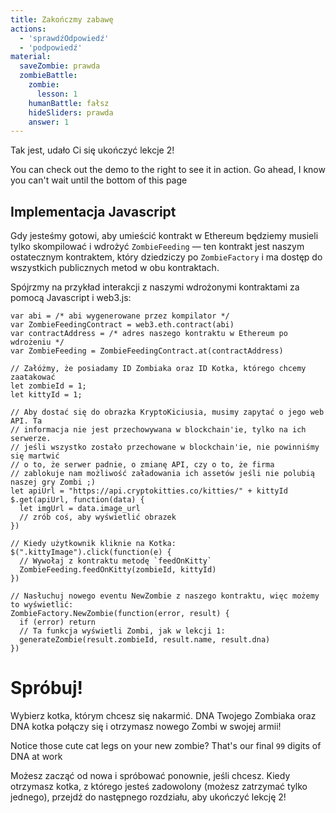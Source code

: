 ```yaml
---
title: Zakończmy zabawę
actions:
  - 'sprawdźOdpowiedź'
  - 'podpowiedź'
material:
  saveZombie: prawda
  zombieBattle:
    zombie:
      lesson: 1
    humanBattle: fałsz
    hideSliders: prawda
    answer: 1
---
```

Tak jest, udało Ci się ukończyć lekcje 2!

You can check out the demo to the right to see it in action. Go ahead, I know you can't wait until the bottom of this page 

## Implementacja Javascript

Gdy jesteśmy gotowi, aby umieścić kontrakt w Ethereum będziemy musieli tylko skompilować i wdrożyć `ZombieFeeding` — ten kontrakt jest naszym ostatecznym kontraktem, który dziedziczy po `ZombieFactory` i ma dostęp do wszystkich publicznych metod w obu kontraktach.

Spójrzmy na przykład interakcji z naszymi wdrożonymi kontraktami za pomocą Javascript i web3.js:

    var abi = /* abi wygenerowane przez kompilator */
    var ZombieFeedingContract = web3.eth.contract(abi)
    var contractAddress = /* adres naszego kontraktu w Ethereum po wdrożeniu */
    var ZombieFeeding = ZombieFeedingContract.at(contractAddress)
    
    // Załóżmy, że posiadamy ID Zombiaka oraz ID Kotka, którego chcemy zaatakować
    let zombieId = 1;
    let kittyId = 1;
    
    // Aby dostać się do obrazka KryptoKiciusia, musimy zapytać o jego web API. Ta
    // informacja nie jest przechowywana w blockchain'ie, tylko na ich serwerze.
    // jeśli wszystko zostało przechowane w blockchain'ie, nie powinniśmy się martwić
    // o to, że serwer padnie, o zmianę API, czy o to, że firma
    // zablokuje nam możliwość załadowania ich assetów jeśli nie polubią naszej gry Zombi ;)
    let apiUrl = "https://api.cryptokitties.co/kitties/" + kittyId
    $.get(apiUrl, function(data) {
      let imgUrl = data.image_url
      // zrób coś, aby wyświetlić obrazek
    })
    
    // Kiedy użytkownik kliknie na Kotka:
    $(".kittyImage").click(function(e) {
      // Wywołaj z kontraktu metodę `feedOnKitty` 
      ZombieFeeding.feedOnKitty(zombieId, kittyId)
    })
    
    // Nasłuchuj nowego eventu NewZombie z naszego kontraktu, więc możemy to wyświetlić:
    ZombieFactory.NewZombie(function(error, result) {
      if (error) return
      // Ta funkcja wyświetli Zombi, jak w lekcji 1:
      generateZombie(result.zombieId, result.name, result.dna)
    })
    

# Spróbuj!

Wybierz kotka, którym chcesz się nakarmić. DNA Twojego Zombiaka oraz DNA kotka połączy się i otrzymasz nowego Zombi w swojej armii!

Notice those cute cat legs on your new zombie? That's our final `99` digits of DNA at work 

Możesz zacząć od nowa i spróbować ponownie, jeśli chcesz. Kiedy otrzymasz kotka, z którego jesteś zadowolony (możesz zatrzymać tylko jednego), przejdź do następnego rozdziału, aby ukończyć lekcję 2!
